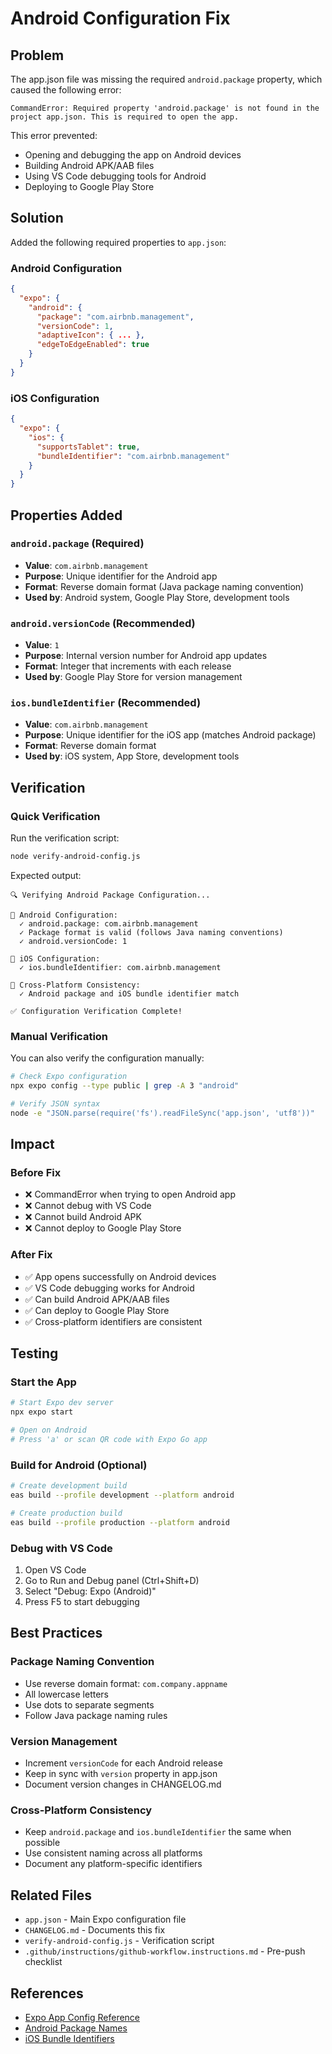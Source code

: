 # Android Configuration Fix

## Problem
The app.json file was missing the required `android.package` property, which caused the following error:
```
CommandError: Required property 'android.package' is not found in the project app.json. This is required to open the app.
```

This error prevented:
- Opening and debugging the app on Android devices
- Building Android APK/AAB files
- Using VS Code debugging tools for Android
- Deploying to Google Play Store

## Solution
Added the following required properties to `app.json`:

### Android Configuration
```json
{
  "expo": {
    "android": {
      "package": "com.airbnb.management",
      "versionCode": 1,
      "adaptiveIcon": { ... },
      "edgeToEdgeEnabled": true
    }
  }
}
```

### iOS Configuration
```json
{
  "expo": {
    "ios": {
      "supportsTablet": true,
      "bundleIdentifier": "com.airbnb.management"
    }
  }
}
```

## Properties Added

### `android.package` (Required)
- **Value**: `com.airbnb.management`
- **Purpose**: Unique identifier for the Android app
- **Format**: Reverse domain format (Java package naming convention)
- **Used by**: Android system, Google Play Store, development tools

### `android.versionCode` (Recommended)
- **Value**: `1`
- **Purpose**: Internal version number for Android app updates
- **Format**: Integer that increments with each release
- **Used by**: Google Play Store for version management

### `ios.bundleIdentifier` (Recommended)
- **Value**: `com.airbnb.management`
- **Purpose**: Unique identifier for the iOS app (matches Android package)
- **Format**: Reverse domain format
- **Used by**: iOS system, App Store, development tools

## Verification

### Quick Verification
Run the verification script:
```bash
node verify-android-config.js
```

Expected output:
```
🔍 Verifying Android Package Configuration...

📱 Android Configuration:
  ✓ android.package: com.airbnb.management
  ✓ Package format is valid (follows Java naming conventions)
  ✓ android.versionCode: 1

🍎 iOS Configuration:
  ✓ ios.bundleIdentifier: com.airbnb.management

🔗 Cross-Platform Consistency:
  ✓ Android package and iOS bundle identifier match

✅ Configuration Verification Complete!
```

### Manual Verification
You can also verify the configuration manually:
```bash
# Check Expo configuration
npx expo config --type public | grep -A 3 "android"

# Verify JSON syntax
node -e "JSON.parse(require('fs').readFileSync('app.json', 'utf8'))"
```

## Impact

### Before Fix
- ❌ CommandError when trying to open Android app
- ❌ Cannot debug with VS Code
- ❌ Cannot build Android APK
- ❌ Cannot deploy to Google Play Store

### After Fix
- ✅ App opens successfully on Android devices
- ✅ VS Code debugging works for Android
- ✅ Can build Android APK/AAB files
- ✅ Can deploy to Google Play Store
- ✅ Cross-platform identifiers are consistent

## Testing

### Start the App
```bash
# Start Expo dev server
npx expo start

# Open on Android
# Press 'a' or scan QR code with Expo Go app
```

### Build for Android (Optional)
```bash
# Create development build
eas build --profile development --platform android

# Create production build
eas build --profile production --platform android
```

### Debug with VS Code
1. Open VS Code
2. Go to Run and Debug panel (Ctrl+Shift+D)
3. Select "Debug: Expo (Android)"
4. Press F5 to start debugging

## Best Practices

### Package Naming Convention
- Use reverse domain format: `com.company.appname`
- All lowercase letters
- Use dots to separate segments
- Follow Java package naming rules

### Version Management
- Increment `versionCode` for each Android release
- Keep in sync with `version` property in app.json
- Document version changes in CHANGELOG.md

### Cross-Platform Consistency
- Keep `android.package` and `ios.bundleIdentifier` the same when possible
- Use consistent naming across all platforms
- Document any platform-specific identifiers

## Related Files
- `app.json` - Main Expo configuration file
- `CHANGELOG.md` - Documents this fix
- `verify-android-config.js` - Verification script
- `.github/instructions/github-workflow.instructions.md` - Pre-push checklist

## References
- [Expo App Config Reference](https://docs.expo.dev/versions/latest/config/app/)
- [Android Package Names](https://developer.android.com/studio/build/application-id)
- [iOS Bundle Identifiers](https://developer.apple.com/documentation/bundleresources/information_property_list/cfbundleidentifier)
